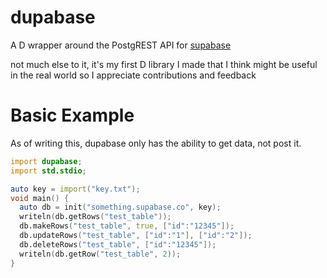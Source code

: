 # dupabase
A D wrapper around the PostgREST API for [supabase](https://app.supabase.io)

not much else to it, it's my first D library I made that I think might be useful in the real world so I appreciate contributions and feedback

# Basic Example
As of writing this, dupabase only has the ability to get data, not post it.

```d
import dupabase;
import std.stdio;

auto key = import("key.txt");
void main() {
  auto db = init("something.supabase.co", key);
  writeln(db.getRows("test_table"));
  db.makeRows("test_table", true, ["id":"12345"]);
  db.updateRows("test_table", ["id":"1"], ["id":"2"]);
  db.deleteRows("test_table", ["id":"12345"]);
  writeln(db.getRow("test_table", 2));
}
```
